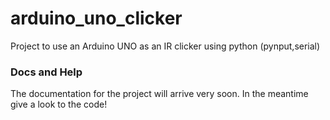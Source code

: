 # arduino_uno_clicker
Project to use an Arduino UNO as an IR clicker using python (pynput,serial)

### Docs and Help
The documentation for the project will arrive very soon. In the meantime give a look to the code!
